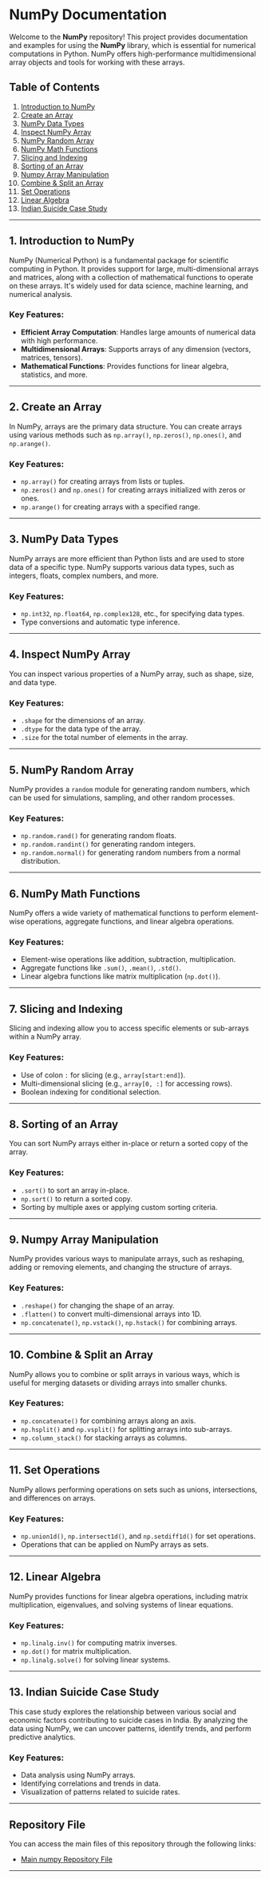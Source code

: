 # NumPy Documentation

Welcome to the **NumPy** repository! This project provides documentation and examples for using the **NumPy** library, which is essential for numerical computations in Python. NumPy offers high-performance multidimensional array objects and tools for working with these arrays.

## Table of Contents

1. [Introduction to NumPy](#introduction-to-numpy)
2. [Create an Array](#create-an-array)
3. [NumPy Data Types](#numpy-data-types)
4. [Inspect NumPy Array](#inspect-numpy-array)
5. [NumPy Random Array](#numpy-random-array)
6. [NumPy Math Functions](#numpy-math-functions)
7. [Slicing and Indexing](#slicing-and-indexing)
8. [Sorting of an Array](#sorting-of-an-array)
9. [Numpy Array Manipulation](#numpy-array-manipulation)
10. [Combine & Split an Array](#combine-and-split-an-array)
11. [Set Operations](#set-operations)
12. [Linear Algebra](#linear-algebra)
13. [Indian Suicide Case Study](#indian-suicide-case-study)

---

## 1. Introduction to NumPy

NumPy (Numerical Python) is a fundamental package for scientific computing in Python. It provides support for large, multi-dimensional arrays and matrices, along with a collection of mathematical functions to operate on these arrays. It's widely used for data science, machine learning, and numerical analysis.

### Key Features:
- **Efficient Array Computation**: Handles large amounts of numerical data with high performance.
- **Multidimensional Arrays**: Supports arrays of any dimension (vectors, matrices, tensors).
- **Mathematical Functions**: Provides functions for linear algebra, statistics, and more.

---

## 2. Create an Array

In NumPy, arrays are the primary data structure. You can create arrays using various methods such as `np.array()`, `np.zeros()`, `np.ones()`, and `np.arange()`.

### Key Features:
- `np.array()` for creating arrays from lists or tuples.
- `np.zeros()` and `np.ones()` for creating arrays initialized with zeros or ones.
- `np.arange()` for creating arrays with a specified range.

---

## 3. NumPy Data Types

NumPy arrays are more efficient than Python lists and are used to store data of a specific type. NumPy supports various data types, such as integers, floats, complex numbers, and more.

### Key Features:
- `np.int32`, `np.float64`, `np.complex128`, etc., for specifying data types.
- Type conversions and automatic type inference.

---

## 4. Inspect NumPy Array

You can inspect various properties of a NumPy array, such as shape, size, and data type.

### Key Features:
- `.shape` for the dimensions of an array.
- `.dtype` for the data type of the array.
- `.size` for the total number of elements in the array.

---

## 5. NumPy Random Array

NumPy provides a `random` module for generating random numbers, which can be used for simulations, sampling, and other random processes.

### Key Features:
- `np.random.rand()` for generating random floats.
- `np.random.randint()` for generating random integers.
- `np.random.normal()` for generating random numbers from a normal distribution.

---

## 6. NumPy Math Functions

NumPy offers a wide variety of mathematical functions to perform element-wise operations, aggregate functions, and linear algebra operations.

### Key Features:
- Element-wise operations like addition, subtraction, multiplication.
- Aggregate functions like `.sum()`, `.mean()`, `.std()`.
- Linear algebra functions like matrix multiplication (`np.dot()`).

---

## 7. Slicing and Indexing

Slicing and indexing allow you to access specific elements or sub-arrays within a NumPy array.

### Key Features:
- Use of colon `:` for slicing (e.g., `array[start:end]`).
- Multi-dimensional slicing (e.g., `array[0, :]` for accessing rows).
- Boolean indexing for conditional selection.

---

## 8. Sorting of an Array

You can sort NumPy arrays either in-place or return a sorted copy of the array.

### Key Features:
- `.sort()` to sort an array in-place.
- `np.sort()` to return a sorted copy.
- Sorting by multiple axes or applying custom sorting criteria.

---

## 9. Numpy Array Manipulation

NumPy provides various ways to manipulate arrays, such as reshaping, adding or removing elements, and changing the structure of arrays.

### Key Features:
- `.reshape()` for changing the shape of an array.
- `.flatten()` to convert multi-dimensional arrays into 1D.
- `np.concatenate()`, `np.vstack()`, `np.hstack()` for combining arrays.

---

## 10. Combine & Split an Array

NumPy allows you to combine or split arrays in various ways, which is useful for merging datasets or dividing arrays into smaller chunks.

### Key Features:
- `np.concatenate()` for combining arrays along an axis.
- `np.hsplit()` and `np.vsplit()` for splitting arrays into sub-arrays.
- `np.column_stack()` for stacking arrays as columns.

---

## 11. Set Operations

NumPy allows performing operations on sets such as unions, intersections, and differences on arrays.

### Key Features:
- `np.union1d()`, `np.intersect1d()`, and `np.setdiff1d()` for set operations.
- Operations that can be applied on NumPy arrays as sets.

---

## 12. Linear Algebra

NumPy provides functions for linear algebra operations, including matrix multiplication, eigenvalues, and solving systems of linear equations.

### Key Features:
- `np.linalg.inv()` for computing matrix inverses.
- `np.dot()` for matrix multiplication.
- `np.linalg.solve()` for solving linear systems.

---

## 13. Indian Suicide Case Study

This case study explores the relationship between various social and economic factors contributing to suicide cases in India. By analyzing the data using NumPy, we can uncover patterns, identify trends, and perform predictive analytics.

### Key Features:
- Data analysis using NumPy arrays.
- Identifying correlations and trends in data.
- Visualization of patterns related to suicide rates.

---

## Repository File

You can access the main files of this repository through the following links:

- [Main numpy  Repository File](https://github.com/Prajwalshardul0369/NUMPY-/tree/main)



---

